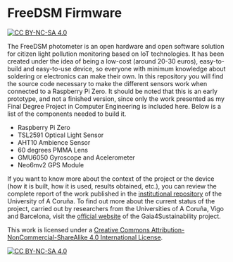 # FreeDSM Firmware

[![CC BY-NC-SA 4.0][cc-by-nc-sa-shield]][cc-by-nc-sa]

The FreeDSM photometer is an open hardware and open software solution for citizen light pollution monitoring based on IoT technologies. It has been created under the idea of being a low-cost (around 20-30 euros), easy-to-build and easy-to-use device, so everyone with minimum knowledge about soldering or electronics can make their own. In this repository you will find the source code necessary to make the different sensors work when connected to a Raspberry Pi Zero. It should be noted that this is an early prototype, and not a finished version, since only the work presented as my Final Degree Project in Computer Engineering is included here. Below is a list of the components needed to build it.

* Raspberry Pi Zero
* TSL2591 Optical Light Sensor
* AHT10 Ambience Sensor
* 60 degrees PMMA Lens
* GMU6050 Gyroscope and Acelerometer
* Neo6mv2 GPS Module

If you want to know more about the context of the project or the device (how it is built, how it is used, results obtained, etc.), you can review the complete report of the work published in the [institutional repository](https://ruc.udc.es/dspace/handle/2183/32824) of the University of A Coruña. To find out more about the current status of the project, carried out by researchers from the Universities of A Coruña, Vigo and Barcelona, visit the [official website](http://gaia4sustainability.eu) of the Gaia4Sustainability project.

This work is licensed under a
[Creative Commons Attribution-NonCommercial-ShareAlike 4.0 International License][cc-by-nc-sa].

[![CC BY-NC-SA 4.0][cc-by-nc-sa-image]][cc-by-nc-sa]

[cc-by-nc-sa]: http://creativecommons.org/licenses/by-nc-sa/4.0/
[cc-by-nc-sa-image]: https://licensebuttons.net/l/by-nc-sa/4.0/88x31.png
[cc-by-nc-sa-shield]: https://img.shields.io/badge/License-CC%20BY--NC--SA%204.0-lightgrey.svg
